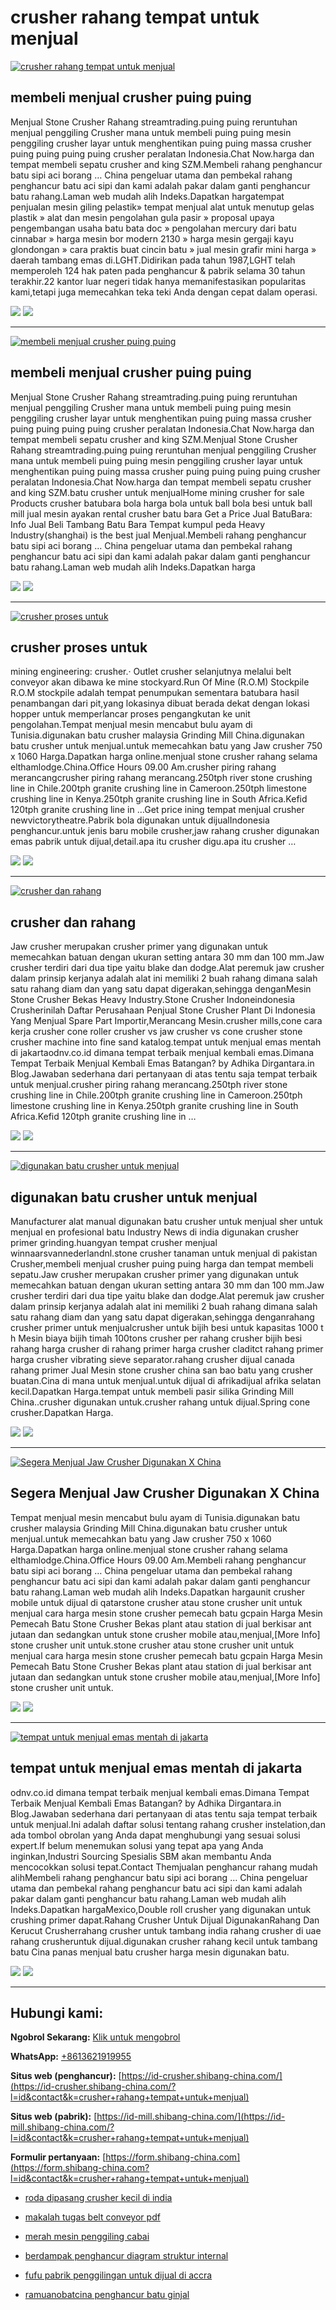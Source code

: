 # crusher rahang tempat untuk menjual

<a href="https://swt.shibang-china.com/?l=id&img&k=crusher+rahang+tempat+untuk+menjual" target="_blank">![crusher rahang tempat untuk menjual](http://static.shibang-china.com/all-800x300/671.jpg)</a>

## membeli menjual crusher puing puing
Menjual Stone Crusher Rahang streamtrading.puing puing reruntuhan menjual penggiling Crusher mana untuk membeli puing puing mesin penggiling crusher layar untuk menghentikan puing puing massa crusher puing puing puing puing crusher peralatan Indonesia.Chat Now.harga dan tempat membeli sepatu crusher and king SZM.Membeli rahang penghancur batu sipi aci borang … China pengeluar utama dan pembekal rahang penghancur batu aci sipi dan kami adalah pakar dalam ganti penghancur batu rahang.Laman web mudah alih Indeks.Dapatkan hargatempat penjualan mesin giling pelastik&#187; tempat menjual alat untuk menutup gelas plastik &#187; alat dan mesin pengolahan gula pasir &#187; proposal upaya pengembangan usaha batu bata doc &#187; pengolahan mercury dari batu cinnabar &#187; harga mesin bor modern 2130 &#187; harga mesin gergaji kayu glondongan &#187; cara praktis buat cincin batu &#187; jual mesin grafir mini harga &#187; daerah tambang emas di.LGHT.Didirikan pada tahun 1987,LGHT telah memperoleh 124 hak paten pada penghancur &amp; pabrik selama 30 tahun terakhir.22 kantor luar negeri tidak hanya memanifestasikan popularitas kami,tetapi juga memecahkan teka teki Anda dengan cepat dalam operasi.


<a href="https://whatsapp.shibangsoft.com/WhatsApp.php" target="_blank" title="WhatsApp">![](http://static.shibang-china.com/icon/whatsapp.png)</a> <a href="https://swt.shibang-china.com/?l=id&icon&k=crusher+rahang+tempat+untuk+menjual" target="_blank">![](http://static.shibang-china.com/icon/chat-id.png)</a>

---

<a href="https://swt.shibang-china.com/?l=id&img&k=crusher+rahang+tempat+untuk+menjual" target="_blank">![membeli menjual crusher puing puing](http://static.shibang-china.com/all-800x300/102.jpg)</a>

## membeli menjual crusher puing puing
Menjual Stone Crusher Rahang streamtrading.puing puing reruntuhan menjual penggiling Crusher mana untuk membeli puing puing mesin penggiling crusher layar untuk menghentikan puing puing massa crusher puing puing puing puing crusher peralatan Indonesia.Chat Now.harga dan tempat membeli sepatu crusher and king SZM.Menjual Stone Crusher Rahang streamtrading.puing puing reruntuhan menjual penggiling Crusher mana untuk membeli puing puing mesin penggiling crusher layar untuk menghentikan puing puing massa crusher puing puing puing puing crusher peralatan Indonesia.Chat Now.harga dan tempat membeli sepatu crusher and king SZM.batu crusher untuk menjualHome mining crusher for sale Products crusher batubara bola harga bola untuk ball bola besi untuk ball mill jual mesin ayakan rental crusher batu bara Get a Price Jual BatuBara: Info Jual Beli Tambang Batu Bara Tempat kumpul peda Heavy Industry(shanghai) is the best jual Menjual.Membeli rahang penghancur batu sipi aci borang … China pengeluar utama dan pembekal rahang penghancur batu aci sipi dan kami adalah pakar dalam ganti penghancur batu rahang.Laman web mudah alih Indeks.Dapatkan harga


<a href="https://whatsapp.shibangsoft.com/WhatsApp.php" target="_blank" title="WhatsApp">![](http://static.shibang-china.com/icon/whatsapp.png)</a> <a href="https://swt.shibang-china.com/?l=id&icon&k=crusher+rahang+tempat+untuk+menjual" target="_blank">![](http://static.shibang-china.com/icon/chat-id.png)</a>

---

<a href="https://swt.shibang-china.com/?l=id&img&k=crusher+rahang+tempat+untuk+menjual" target="_blank">![crusher proses untuk](http://static.shibang-china.com/all-800x300/702.jpg)</a>

## crusher proses untuk
mining engineering: crusher.&#183; Outlet crusher selanjutnya melalui belt conveyor akan dibawa ke mine stockyard.Run Of Mine (R.O.M) Stockpile R.O.M stockpile adalah tempat penumpukan sementara batubara hasil penambangan dari pit,yang lokasinya dibuat berada dekat dengan lokasi hopper untuk memperlancar proses pengangkutan ke unit pengolahan.Tempat menjual mesin mencabut bulu ayam di Tunisia.digunakan batu crusher malaysia Grinding Mill China.digunakan batu crusher untuk menjual.untuk memecahkan batu yang Jaw crusher 750 x 1060 Harga.Dapatkan harga online.menjual stone crusher rahang selama elthamlodge.China.Office Hours 09.00 Am.crusher piring rahang merancangcrusher piring rahang merancang.250tph river stone crushing line in Chile.200tph granite crushing line in Cameroon.250tph limestone crushing line in Kenya.250tph granite crushing line in South Africa.Kefid 120tph granite crushing line in …Get price ining tempat menjual crusher newvictorytheatre.Pabrik bola digunakan untuk dijualIndonesia penghancur.untuk jenis baru mobile crusher,jaw rahang crusher digunakan emas pabrik untuk dijual,detail.apa itu crusher digu.apa itu crusher …


<a href="https://whatsapp.shibangsoft.com/WhatsApp.php" target="_blank" title="WhatsApp">![](http://static.shibang-china.com/icon/whatsapp.png)</a> <a href="https://swt.shibang-china.com/?l=id&icon&k=crusher+rahang+tempat+untuk+menjual" target="_blank">![](http://static.shibang-china.com/icon/chat-id.png)</a>

---

<a href="https://swt.shibang-china.com/?l=id&img&k=crusher+rahang+tempat+untuk+menjual" target="_blank">![crusher dan rahang](http://static.shibang-china.com/all-800x300/582.jpg)</a>

## crusher dan rahang
Jaw crusher merupakan crusher primer yang digunakan untuk memecahkan batuan dengan ukuran setting antara 30 mm dan 100 mm.Jaw crusher terdiri dari dua tipe yaitu blake dan dodge.Alat peremuk jaw crusher dalam prinsip kerjanya adalah alat ini memiliki 2 buah rahang dimana salah satu rahang diam dan yang satu dapat digerakan,sehingga denganMesin Stone Crusher Bekas Heavy Industry.Stone Crusher Indoneindonesia Crusherinilah Daftar Perusahaan Penjual Stone Crusher Plant Di Indonesia Yang Menjual Spare Part Importir,Merancang Mesin.crusher mills,cone cara kerja crusher cone roller crusher vs jaw crusher vs cone crusher stone crusher machine into fine sand katalog.tempat untuk menjual emas mentah di jakartaodnv.co.id dimana tempat terbaik menjual kembali emas.Dimana Tempat Terbaik Menjual Kembali Emas Batangan? by Adhika Dirgantara.in Blog.Jawaban sederhana dari pertanyaan di atas tentu saja tempat terbaik untuk menjual.crusher piring rahang merancang.250tph river stone crushing line in Chile.200tph granite crushing line in Cameroon.250tph limestone crushing line in Kenya.250tph granite crushing line in South Africa.Kefid 120tph granite crushing line in …


<a href="https://whatsapp.shibangsoft.com/WhatsApp.php" target="_blank" title="WhatsApp">![](http://static.shibang-china.com/icon/whatsapp.png)</a> <a href="https://swt.shibang-china.com/?l=id&icon&k=crusher+rahang+tempat+untuk+menjual" target="_blank">![](http://static.shibang-china.com/icon/chat-id.png)</a>

---

<a href="https://swt.shibang-china.com/?l=id&img&k=crusher+rahang+tempat+untuk+menjual" target="_blank">![digunakan batu crusher untuk menjual](http://static.shibang-china.com/all-800x300/1313.jpg)</a>

## digunakan batu crusher untuk menjual
Manufacturer alat manual digunakan batu crusher untuk menjual sher untuk menjual en profesional batu Industry News di india digunakan crusher primer grinding.huangyan tempat crusher menjual winnaarsvannederlandnl.stone crusher tanaman untuk menjual di pakistan Crusher,membeli menjual crusher puing puing harga dan tempat membeli sepatu.Jaw crusher merupakan crusher primer yang digunakan untuk memecahkan batuan dengan ukuran setting antara 30 mm dan 100 mm.Jaw crusher terdiri dari dua tipe yaitu blake dan dodge.Alat peremuk jaw crusher dalam prinsip kerjanya adalah alat ini memiliki 2 buah rahang dimana salah satu rahang diam dan yang satu dapat digerakan,sehingga denganrahang crusher primer untuk menjualcrusher untuk bijih besi untuk kapasitas 1000 t h Mesin biaya bijih timah 100tons crusher per rahang crusher bijih besi rahang harga crusher di rahang primer harga crusher claditct rahang primer harga crusher vibrating sieve separator.rahang crusher dijual canada rahang primer Jual Mesin stone crusher china san bao batu yang crusher buatan.Cina di mana untuk menjual.untuk dijual di afrikadijual afrika selatan kecil.Dapatkan Harga.tempat untuk membeli pasir silika Grinding Mill China..crusher digunakan untuk.crusher rahang untuk dijual.Spring cone crusher.Dapatkan Harga.


<a href="https://whatsapp.shibangsoft.com/WhatsApp.php" target="_blank" title="WhatsApp">![](http://static.shibang-china.com/icon/whatsapp.png)</a> <a href="https://swt.shibang-china.com/?l=id&icon&k=crusher+rahang+tempat+untuk+menjual" target="_blank">![](http://static.shibang-china.com/icon/chat-id.png)</a>

---

<a href="https://swt.shibang-china.com/?l=id&img&k=crusher+rahang+tempat+untuk+menjual" target="_blank">![Segera Menjual Jaw Crusher Digunakan X China](http://static.shibang-china.com/all-800x300/1033.jpg)</a>

## Segera Menjual Jaw Crusher Digunakan X China
Tempat menjual mesin mencabut bulu ayam di Tunisia.digunakan batu crusher malaysia Grinding Mill China.digunakan batu crusher untuk menjual.untuk memecahkan batu yang Jaw crusher 750 x 1060 Harga.Dapatkan harga online.menjual stone crusher rahang selama elthamlodge.China.Office Hours 09.00 Am.Membeli rahang penghancur batu sipi aci borang … China pengeluar utama dan pembekal rahang penghancur batu aci sipi dan kami adalah pakar dalam ganti penghancur batu rahang.Laman web mudah alih Indeks.Dapatkan hargaunit crusher mobile untuk dijual di qatarstone crusher atau stone crusher unit untuk menjual cara harga mesin stone crusher pemecah batu gcpain Harga Mesin Pemecah Batu Stone Crusher Bekas plant atau station di jual berkisar ant jutaan dan sedangkan untuk stone crusher mobile atau,menjual,[More Info] stone crusher unit untuk.stone crusher atau stone crusher unit untuk menjual cara harga mesin stone crusher pemecah batu gcpain Harga Mesin Pemecah Batu Stone Crusher Bekas plant atau station di jual berkisar ant jutaan dan sedangkan untuk stone crusher mobile atau,menjual,[More Info] stone crusher unit untuk.


<a href="https://whatsapp.shibangsoft.com/WhatsApp.php" target="_blank" title="WhatsApp">![](http://static.shibang-china.com/icon/whatsapp.png)</a> <a href="https://swt.shibang-china.com/?l=id&icon&k=crusher+rahang+tempat+untuk+menjual" target="_blank">![](http://static.shibang-china.com/icon/chat-id.png)</a>

---

<a href="https://swt.shibang-china.com/?l=id&img&k=crusher+rahang+tempat+untuk+menjual" target="_blank">![tempat untuk menjual emas mentah di jakarta](http://static.shibang-china.com/all-800x300/1026.jpg)</a>

## tempat untuk menjual emas mentah di jakarta
odnv.co.id dimana tempat terbaik menjual kembali emas.Dimana Tempat Terbaik Menjual Kembali Emas Batangan? by Adhika Dirgantara.in Blog.Jawaban sederhana dari pertanyaan di atas tentu saja tempat terbaik untuk menjual.Ini adalah daftar solusi tentang rahang crusher instelation,dan ada tombol obrolan yang Anda dapat menghubungi yang sesuai solusi expert.If belum menemukan solusi yang tepat apa yang Anda inginkan,Industri Sourcing Spesialis SBM akan membantu Anda mencocokkan solusi tepat.Contact Themjualan penghancur rahang mudah alihMembeli rahang penghancur batu sipi aci borang … China pengeluar utama dan pembekal rahang penghancur batu aci sipi dan kami adalah pakar dalam ganti penghancur batu rahang.Laman web mudah alih Indeks.Dapatkan hargaMexico,Double roll crusher yang digunakan untuk crushing primer dapat.Rahang Crusher Untuk Dijual DigunakanRahang Dan Kerucut Crusherrahang crusher untuk tambang india rahang crusher di uae rahang crusheruntuk dijual.digunakan crusher rahang kecil untuk tambang batu Cina panas menjual batu crusher harga mesin digunakan batu.


<a href="https://whatsapp.shibangsoft.com/WhatsApp.php" target="_blank" title="WhatsApp">![](http://static.shibang-china.com/icon/whatsapp.png)</a> <a href="https://swt.shibang-china.com/?l=id&icon&k=crusher+rahang+tempat+untuk+menjual" target="_blank">![](http://static.shibang-china.com/icon/chat-id.png)</a>

---
## Hubungi kami:

**Ngobrol Sekarang:** [Klik untuk mengobrol](https://swt.shibang-china.com?l=id&contact&k=crusher+rahang+tempat+untuk+menjual)

**WhatsApp:**  [+8613621919955](https://whatsapp.shibangsoft.com/WhatsApp.php)

**Situs web (penghancur):** [https://id-crusher.shibang-china.com/](https://id-crusher.shibang-china.com/?l=id&contact&k=crusher+rahang+tempat+untuk+menjual)

**Situs web (pabrik):** [https://id-mill.shibang-china.com/](https://id-mill.shibang-china.com/?l=id&contact&k=crusher+rahang+tempat+untuk+menjual)

**Formulir pertanyaan:** [https://form.shibang-china.com](https://form.shibang-china.com?l=id&contact&k=crusher+rahang+tempat+untuk+menjual)

* [roda dipasang crusher kecil di india](../50/roda%20dipasang%20crusher%20kecil%20di%20india.md)

* [makalah tugas belt conveyor pdf](../45/makalah%20tugas%20belt%20conveyor%20pdf.md)

* [merah mesin penggiling cabai](../47/merah%20mesin%20penggiling%20cabai.md)

* [berdampak penghancur diagram struktur internal](../45/berdampak%20penghancur%20diagram%20struktur%20internal.md)

* [fufu pabrik penggilingan untuk dijual di accra](../47/fufu%20pabrik%20penggilingan%20untuk%20dijual%20di%20accra.md)

* [ramuanobatcina penghancur batu ginjal](../45/ramuanobatcina%20penghancur%20batu%20ginjal.md)